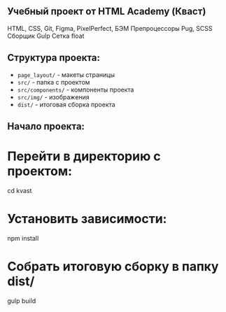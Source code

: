 ##  Учебный проект от HTML Academy (Кваст)
HTML, CSS, Git, Figma, PixelPerfect, БЭМ
Препроцессоры Pug, SCSS
Сборщик Gulp
Сетка float

## Структура проекта:
- `page_layout/` - макеты страницы
- `src/` - папка с проектом
- `src/components/` - компоненты проекта
- `src/img/` - изображения
- `dist/` - итоговая сборка проекта


## Начало проекта:
# Перейти в директорию с проектом:
cd kvast
# Установить зависимости:
npm install
# Собрать итоговую сборку в папку dist/
gulp build

